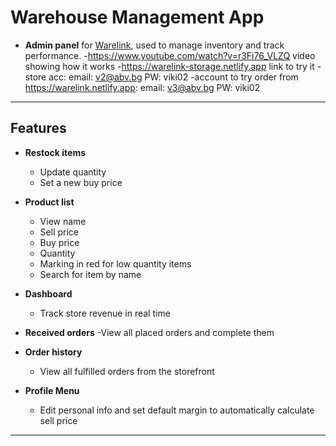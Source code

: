 # Warehouse Management App

- **Admin panel** for [Warelink](https://github.com/ViCS69/WareLink), used to manage inventory and track performance.
  -https://www.youtube.com/watch?v=r3Fi76_VLZQ video showing how it works
  -https://warelink-storage.netlify.app link to try it
  -store acc: email: v2@abv.bg PW: viki02
  -account to try order from https://warelink.netlify.app: email: v3@abv.bg PW: viki02
---

## Features

- **Restock items**
  - Update quantity  
  - Set a new buy price  

- **Product list**
  - View name  
  - Sell price  
  - Buy price  
  - Quantity  
  - Marking in red for low quantity items
  - Search for item by name
- **Dashboard**
  - Track store revenue in real time  

- **Received orders**
  -View all placed orders and complete them

- **Order history**
  - View all fulfilled orders from the storefront  

- **Profile Menu**
  - Edit personal info and set default margin to automatically calculate sell price
---


